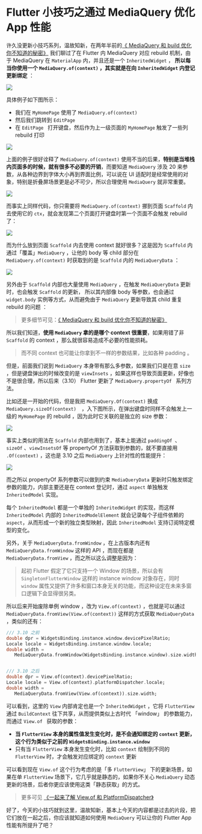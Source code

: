 # Flutter 小技巧之通过 MediaQuery 优化 App 性能

许久没更新小技巧系列，温故知新，在两年半前的[《 MediaQuery 和 build 优化你不知道的秘密》](https://juejin.cn/post/7114098725600903175) 我们聊过了在 Flutter 内 MediaQuery 对应 rebuild 机制，由于 MediaQuery 在 `MaterialApp` 内，并且还是一个 `InheritedWidget` ， **所以每当你使用一个  `MediaQuery.of(context)` ，其实就是在向 `InheritedWidget` 内登记更新绑定** ：

![](http://img.cdn.guoshuyu.cn/20250227_MediaQuery2/image1.png)

具体例子如下图所示：

- 我们在 `MyHomePage`  使用了 `MediaQuery.of(context)`  
- 然后我们跳转到 `EditPage`
- 在  `EditPage `  打开键盘，然后作为上一级页面的  `MyHomePage`   触发了一些列 rebuild 打印

![](http://img.cdn.guoshuyu.cn/20250227_MediaQuery2/image2.gif)

上面的例子很好诠释了  `MediaQuery.of(context)`  使用不当的后果，**特别是当堆栈内页面多的时候，就有很多不必要的开销**，而要知道  `MediaQuery` 涉及 20 来参数，从各种边界到字体大小再到界面比例，可以说在 UI 适配时是经常使用的对象，特别是折叠屏场景更是必不可少，所以合理使用   `MediaQuery`  就非常重要。

![](http://img.cdn.guoshuyu.cn/20250227_MediaQuery2/image3.gif)



而事实上同样代码，你只需要将   `MediaQuery.of(context)`   挪到页面  `Scaffold`  内去使用它的 `ctx`，就会发现第二个页面打开键盘时第一个页面不会触发 rebuild 了：

![](http://img.cdn.guoshuyu.cn/20250227_MediaQuery2/image4.gif)

而为什么放到页面  `Scaffold`  内去使用 context 就好很多？这是因为   `Scaffold`   内通过「覆盖」`MediaQuery` ，让他的 body  等 child 部分在   `MediaQuery.of(context)`  时获取到的是  `Scaffold`   内的 `MediaQueryData` ： 

![](http://img.cdn.guoshuyu.cn/20250227_MediaQuery2/image5.png)

另外由于  `Scaffold`  内部也大量使用 `MediaQuery` ，在触发 `MediaQueryData`  更新时，也会触发  `Scaffold`   的更新，  所以其内部像 body 等参数，也会通过 `widget.body` 实例等方式，从而避免由于  `MediaQuery`  更新导致其 child 重复 rebuild 的问题 ：

> 更多细节可见：[《 MediaQuery 和 build 优化你不知道的秘密》](https://juejin.cn/post/7114098725600903175) 

所以我们知道，**使用  `MediaQuery`  拿的是哪个 context 很重要**，如果用错了非  `Scaffold`   的 context ，那么就很容易造成不必要的性能损耗。

> 而不同 context 也可能让你拿到不一样的参数结果，比如各种 padding 。

但是，前面我们说到 `MediaQuery`  本身带有那么多参数，如果我们只是在意  `size` ，但是键盘弹出的时候改变的是 `viewInsets` ，如果这样也导致页面更新，好像也不是很合理，所以后来（3.10） Flutter 更新了 `MediaQuery.propertyOf `  系列方法。

比如还是一开始的代码，但是我把 `MediaQuery.Of(context)`  换成  `MediaQuery.sizeOf(context)  `，入下图所示，在弹出键盘时同样不会触发上一级的 `MyHomePage` 的 rebuild ，因为此时它关联的是独立的 size 参数：

![](http://img.cdn.guoshuyu.cn/20250227_MediaQuery2/image6.gif)

事实上类似的用法在 `Scaffold` 内部也用到了，基本上能通过 `paddingOf `、`sizeOf` 、`viewInsetsOf`  等 propertyOf  方法获取到参数的，就不要直接用 `.Of(context)`   ，这也是 3.10 之后  `MediaQuery`  上针对性的性能提升：

![](http://img.cdn.guoshuyu.cn/20250227_MediaQuery2/image7.png)

而之所以 propertyOf 系列参数可以做到约束   `MediaQueryData`  更新时只触发绑定参数的能力，内部主要还是在 context 登记时，通过 `aspect` 单独触发  `InheritedModel` 实现。

每个 `InheritedModel` 都是一个单独的 `InheritedWidget`  的实现，而这样  `InheritedModel` 内部的 `InheritedModelElement`  就会记录每个子组件依赖的 `aspect`，从而形成一个新的独立类型映射，因此   `InheritedModel`  支持订阅特定模型的变化。

另外，关于 `MediaQueryData.fromWindow` ，在上古版本内还有 `MediaQueryData.fromWindow`  这样的 API ，而现在都是  `MediaQueryData.fromView` ，而之所以这么调整是因为：

> 起初 Flutter 假定了它只支持一个 Window 的场景，所以会有 `SingletonFlutterWindow` 这样的 instance window 对象存在，同时 `window` 属性又提供了许多和窗口本身无关的功能，而这种设定在未来多窗口逻辑下会显得很另类。

所以后来开始废除单例 window ，改为  `View.of(context)` ，也就是可以通过 `MediaQueryData.fromView(View.of(context))` 这样的方式获取 `MediaQueryData` ，类似的还有：

```dart
/// 3.10 之前
double dpr = WidgetsBinding.instance.window.devicePixelRatio;
Locale locale = WidgetsBinding.instance.window.locale;
double width =
   MediaQueryData.fromWindow(WidgetsBinding.instance.window).size.width;


/// 3.10 之后
double dpr = View.of(context).devicePixelRatio;
Locale locale = View.of(context).platformDispatcher.locale;
double width =
   MediaQueryData.fromView(View.of(context)).size.width;

```

可以看到，这里的  `View`  内部肯定也是一个 `InheritedWidget` ，它将 `FlutterView` 通过 `BuildContext` 往下共享，从而提供类似上古时代 「window」 的参数能力，而通过 `View.of ` 获取的参数：

- **当 `FlutterView` 本身的属性值发生变化时，是不会通知绑定的 `context` 更新，这个行为类似于之前的 `WidgetsBinding.instance.window`**
- 只有当 `FlutterView` 本身发生变化时，比如 `context` 绘制到不同的 `FlutterView` 时，才会触发对应绑定的 `context` 更新

可以看到现在  `View.of`  这个行为考虑的是「多 `FlutterView`」 下的更新场景，如果在单  `FlutterView` 场景下，它几乎就是静态的，如果你不关心 `MediaQuery` 动态更新的场景，后者你更应该使用这类「静态获取」的方式。

> 更多可见 [《一起来了解 View.of 和 PlatformDispatcher》](https://juejin.cn/post/7233964656287973436)

好了，今天的小技巧就到这里，温故知新，基本上今天的内容都是过去的片段，把它们放在一起之后，你应该就知道如何使用 `MediaQuery` 可以让你的 Flutter App 性能有所提升了吧？




